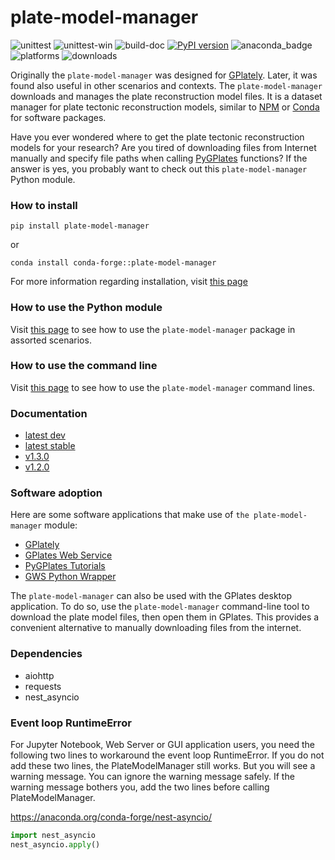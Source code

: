 # plate-model-manager

![unittest](https://github.com/gplates/plate-model-manager/actions/workflows/unittest.yml/badge.svg)
![unittest-win](https://github.com/gplates/plate-model-manager/actions/workflows/unittest-win.yml/badge.svg)
![build-doc](https://github.com/gplates/plate-model-manager/actions/workflows/build-doc-update-gh-pages.yml/badge.svg)
[![PyPI version](https://badge.fury.io/py/plate-model-manager.svg)](https://badge.fury.io/py/plate-model-manager)
![anaconda_badge](https://anaconda.org/conda-forge/plate-model-manager/badges/version.svg)
![platforms](https://anaconda.org/conda-forge/plate-model-manager/badges/platforms.svg)
![downloads](https://anaconda.org/conda-forge/plate-model-manager/badges/downloads.svg)

Originally the `plate-model-manager` was designed for [GPlately](https://github.com/GPlates/gplately). Later, it was found also useful in other scenarios and contexts. The `plate-model-manager` downloads and manages the plate reconstruction model files. It is a dataset manager for plate tectonic reconstruction models, similar to [NPM](https://www.npmjs.com/) or [Conda](https://anaconda.org/anaconda/conda) for software packages.

Have you ever wondered where to get the plate tectonic reconstruction models for your research? Are you tired of downloading files from Internet manually and specify file paths when calling [PyGPlates](https://www.gplates.org/docs/pygplates/) functions? If the answer is yes, you probably want to check out this `plate-model-manager` Python module.

### How to install

`pip install plate-model-manager`

or

`conda install conda-forge::plate-model-manager`

For more information regarding installation, visit [this page](https://gplates.github.io/plate-model-manager/latest/installation.html)

### How to use the Python module

Visit [this page](https://gplates.github.io/plate-model-manager/latest/basic_usages.html) to see how to use the `plate-model-manager` package in assorted scenarios.

### How to use the command line

Visit [this page](https://gplates.github.io/plate-model-manager/latest/command_line_interface.html) to see how to use the `plate-model-manager` command lines.

### Documentation

- [latest dev](https://gplates.github.io/plate-model-manager/latest/)
- [latest stable](https://gplates.github.io/plate-model-manager/stable/)
- [v1.3.0](https://gplates.github.io/plate-model-manager/v1.3.0/)
- [v1.2.0](https://gplates.github.io/plate-model-manager/v1.2.0/)

### Software adoption

Here are some software applications that make use of `the plate-model-manager` module:

- [GPlately](https://github.com/GPlates/gplately)
- [GPlates Web Service](https://github.com/GPlates/gplates-web-service)
- [PyGPlates Tutorials](https://github.com/GPlates/pygplates-tutorials)
- [GWS Python Wrapper](https://github.com/michaelchin/gwspy)

The `plate-model-manager` can also be used with the GPlates desktop application. To do so, use the `plate-model-manager` command-line tool to download the plate model files, then open them in GPlates. This provides a convenient alternative to manually downloading files from the internet.

### Dependencies

- aiohttp
- requests
- nest_asyncio

### Event loop RuntimeError

For Jupyter Notebook, Web Server or GUI application users, you need the following two lines to workaround the event loop RuntimeError.
If you do not add these two lines, the PlateModelManager still works. But you will see a warning message. You can ignore the warning message safely.
If the warning message bothers you, add the two lines before calling PlateModelManager.

https://anaconda.org/conda-forge/nest-asyncio/

```python
import nest_asyncio
nest_asyncio.apply()
```

